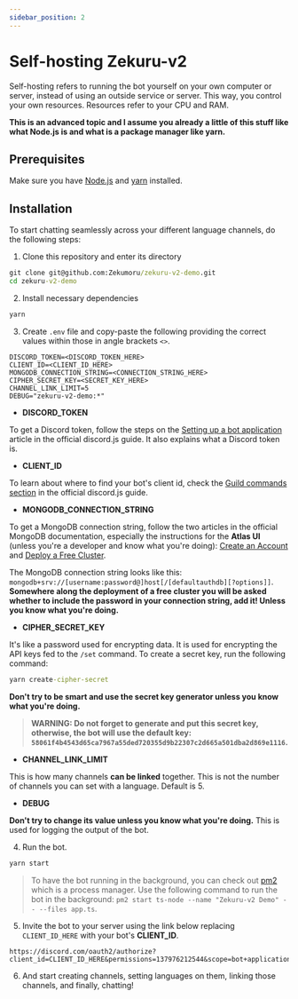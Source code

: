 ```yaml
---
sidebar_position: 2
---
```


# Self-hosting Zekuru-v2

Self-hosting refers to running the bot yourself on your own computer or server, instead of using an outside service or server. This way, you control your own resources. Resources refer to your CPU and RAM.

**This is an advanced topic and I assume you already a little of this stuff like what Node.js is and what is a package manager like yarn.**

## Prerequisites

Make sure you have [Node.js](https://nodejs.org/en/learn/getting-started/how-to-install-nodejs) and [yarn](https://classic.yarnpkg.com/lang/en/docs/install/#windows-stable) installed.

## Installation

To start chatting seamlessly across your different language channels, do the following steps:

1. Clone this repository and enter its directory

```cmd
git clone git@github.com:Zekumoru/zekuru-v2-demo.git
cd zekuru-v2-demo
```

2. Install necessary dependencies

```cmd
yarn
```

3. Create `.env` file and copy-paste the following providing the correct values within those in angle brackets `<>`.

```env
DISCORD_TOKEN=<DISCORD_TOKEN_HERE>
CLIENT_ID=<CLIENT_ID_HERE>
MONGODB_CONNECTION_STRING=<CONNECTION_STRING_HERE>
CIPHER_SECRET_KEY=<SECRET_KEY_HERE>
CHANNEL_LINK_LIMIT=5
DEBUG="zekuru-v2-demo:*"
```

- **DISCORD_TOKEN**

To get a Discord token, follow the steps on the [Setting up a bot application](https://discordjs.guide/preparations/setting-up-a-bot-application.html#creating-your-bot) article in the official discord.js guide. It also explains what a Discord token is.

- **CLIENT_ID**

To learn about where to find your bot's client id, check the [Guild commands section](https://discordjs.guide/creating-your-bot/command-deployment.html#guild-commands) in the official discord.js guide.

- **MONGODB_CONNECTION_STRING**

To get a MongoDB connection string, follow the two articles in the official MongoDB documentation, especially the instructions for the **Atlas UI** (unless you're a developer and know what you're doing): [Create an Account](https://www.mongodb.com/docs/atlas/tutorial/create-atlas-account/) and [Deploy a Free Cluster](https://www.mongodb.com/docs/atlas/tutorial/deploy-free-tier-cluster/).

The MongoDB connection string looks like this: `mongodb+srv://[username:password@]host[/[defaultauthdb][?options]]`. **Somewhere along the deployment of a free cluster you will be asked whether to include the password in your connection string, add it! Unless you know what you're doing.**

- **CIPHER_SECRET_KEY**

It's like a password used for encrypting data. It is used for encrypting the API keys fed to the `/set` command. To create a secret key, run the following command:

```cmd
yarn create-cipher-secret
```

**Don't try to be smart and use the secret key generator unless you know what you're doing.**

> **WARNING: Do not forget to generate and put this secret key, otherwise, the bot will use the default key: `58061f4b4543d65ca7967a55ded720355d9b22307c2d665a501dba2d869e1116`.**

- **CHANNEL_LINK_LIMIT**

This is how many channels **can be linked** together. This is not the number of channels you can set with a language. Default is 5.

- **DEBUG**

**Don't try to change its value unless you know what you're doing.** This is used for logging the output of the bot.

4. Run the bot.

```cmd
yarn start
```

> To have the bot running in the background, you can check out [pm2](https://pm2.keymetrics.io/) which is a process manager. Use the following command to run the bot in the background: `pm2 start ts-node --name "Zekuru-v2 Demo" -- --files app.ts`.

5. Invite the bot to your server using the link below replacing `CLIENT_ID_HERE` with your bot's **CLIENT_ID**.

```link
https://discord.com/oauth2/authorize?client_id=CLIENT_ID_HERE&permissions=137976212544&scope=bot+applications.commands
```

6. And start creating channels, setting languages on them, linking those channels, and finally, chatting!
